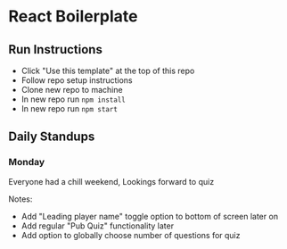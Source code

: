 # React Boilerplate

## Run Instructions

- Click "Use this template" at the top of this repo
- Follow repo setup instructions
- Clone new repo to machine
- In new repo run `npm install`
- In new repo run `npm start`

## Daily Standups

### Monday
Everyone had a chill weekend, Lookings forward to quiz

Notes: 
- Add "Leading player name" toggle option to bottom of screen later on
- Add regular "Pub Quiz" functionality later
- Add option to globally choose number of questions for quiz
